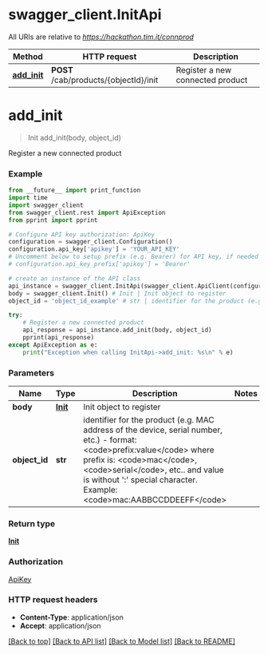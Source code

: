 # swagger_client.InitApi

All URIs are relative to *https://hackathon.tim.it/connprod*

Method | HTTP request | Description
------------- | ------------- | -------------
[**add_init**](InitApi.md#add_init) | **POST** /cab/products/{objectId}/init | Register a new connected product

# **add_init**
> Init add_init(body, object_id)

Register a new connected product

### Example
```python
from __future__ import print_function
import time
import swagger_client
from swagger_client.rest import ApiException
from pprint import pprint

# Configure API key authorization: ApiKey
configuration = swagger_client.Configuration()
configuration.api_key['apikey'] = 'YOUR_API_KEY'
# Uncomment below to setup prefix (e.g. Bearer) for API key, if needed
# configuration.api_key_prefix['apikey'] = 'Bearer'

# create an instance of the API class
api_instance = swagger_client.InitApi(swagger_client.ApiClient(configuration))
body = swagger_client.Init() # Init | Init object to register
object_id = 'object_id_example' # str | identifier for the product (e.g. MAC address of the device, serial number, etc.) - format: <code>prefix:value</code> where prefix is: <code>mac</code>, <code>serial</code>, etc.. and value is without ':' special character. Example: <code>mac:AABBCCDDEEFF</code>

try:
    # Register a new connected product
    api_response = api_instance.add_init(body, object_id)
    pprint(api_response)
except ApiException as e:
    print("Exception when calling InitApi->add_init: %s\n" % e)
```

### Parameters

Name | Type | Description  | Notes
------------- | ------------- | ------------- | -------------
 **body** | [**Init**](Init.md)| Init object to register | 
 **object_id** | **str**| identifier for the product (e.g. MAC address of the device, serial number, etc.) - format: &lt;code&gt;prefix:value&lt;/code&gt; where prefix is: &lt;code&gt;mac&lt;/code&gt;, &lt;code&gt;serial&lt;/code&gt;, etc.. and value is without &#x27;:&#x27; special character. Example: &lt;code&gt;mac:AABBCCDDEEFF&lt;/code&gt; | 

### Return type

[**Init**](Init.md)

### Authorization

[ApiKey](../README.md#ApiKey)

### HTTP request headers

 - **Content-Type**: application/json
 - **Accept**: application/json

[[Back to top]](#) [[Back to API list]](../README.md#documentation-for-api-endpoints) [[Back to Model list]](../README.md#documentation-for-models) [[Back to README]](../README.md)

